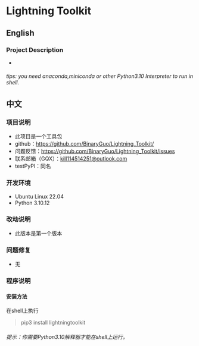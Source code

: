 # Lightning Toolkit

## English
### Project Description
- 
###### tips: you need anaconda,miniconda or other Python3.10 Interpreter to run in shell.

## 中文

### 项目说明
- 此项目是一个工具包
- github：https://github.com/BinaryGuo/Lightning_Toolkit/
- 问题反馈：https://github.com/BinaryGuo/Lightning_Toolkit/issues
- 联系邮箱（GQX）：kill114514251@outlook.com
- testPyPI：同名

### 开发环境
- Ubuntu Linux 22.04
- Python 3.10.12

### 改动说明
- 此版本是第一个版本

### 问题修复
- 无

### 程序说明
#### 安装方法
在shell上执行
> pip3 install lightningtoolkit

###### 提示：你需要Python3.10解释器才能在shell上运行。
#